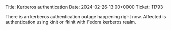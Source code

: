 Title: Kerberos authentication
Date: 2024-02-26 13:00+0000
Ticket: 11793

There is an kerberos authentication outage happening right now. Affected is authentication using kinit or fkinit with Fedora kerberos realm.
